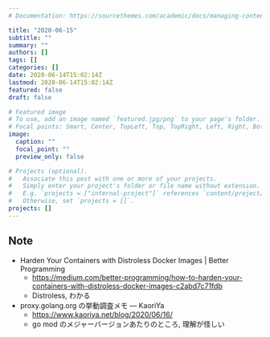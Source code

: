 ```yaml
---
# Documentation: https://sourcethemes.com/academic/docs/managing-content/

title: "2020-06-15"
subtitle: ""
summary: ""
authors: []
tags: []
categories: []
date: 2020-06-14T15:02:14Z
lastmod: 2020-06-14T15:02:14Z
featured: false
draft: false

# Featured image
# To use, add an image named `featured.jpg/png` to your page's folder.
# Focal points: Smart, Center, TopLeft, Top, TopRight, Left, Right, BottomLeft, Bottom, BottomRight.
image:
  caption: ""
  focal_point: ""
  preview_only: false

# Projects (optional).
#   Associate this post with one or more of your projects.
#   Simply enter your project's folder or file name without extension.
#   E.g. `projects = ["internal-project"]` references `content/project/deep-learning/index.md`.
#   Otherwise, set `projects = []`.
projects: []
---
```


## Note

* Harden Your Containers with Distroless Docker Images | Better Programming
  * https://medium.com/better-programming/how-to-harden-your-containers-with-distroless-docker-images-c2abd7c71fdb
  * Distroless, わかる
* proxy.golang.org の挙動調査メモ — KaoriYa
  * https://www.kaoriya.net/blog/2020/06/16/
  * go mod のメジャーバージョンあたりのところ, 理解が怪しい
